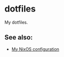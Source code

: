 # dotfiles
My dotfiles.

## See also:
- [My NixOS configuration](https://github.com/miltador/NixOS)
